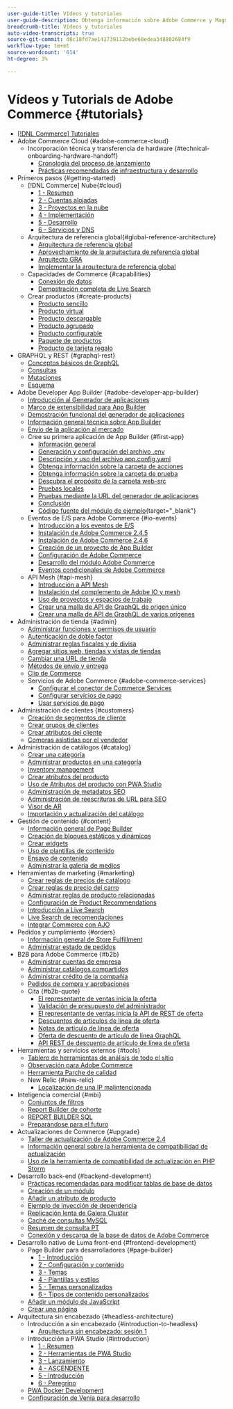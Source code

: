 ```yaml
---
user-guide-title: Vídeos y tutoriales
user-guide-description: Obtenga información sobre Adobe Commerce y Magento Open Source con vídeos y tutoriales.
breadcrumb-title: Vídeos y tutoriales
auto-video-transcripts: true
source-git-commit: d8c18fd7ae141739112bebe60edea348802684f9
workflow-type: tm+mt
source-wordcount: '614'
ht-degree: 3%

---
```



# Vídeos y Tutorials de Adobe Commerce {#tutorials}

+ [[!DNL Commerce] Tutoriales](overview.md)
+ Adobe Commerce Cloud {#adobe-commerce-cloud}
   + Incorporación técnica y transferencia de hardware {#technical-onboarding-hardware-handoff}
      + [Cronología del proceso de lanzamiento](../cloud/launch-process-timeline.md)
      + [Prácticas recomendadas de infraestructura y desarrollo](../cloud/infrastructure-development-best-practices.md)
+ Primeros pasos {#getting-started}
   + [!DNL Commerce] Nube{#cloud}
      + [1 - Resumen](../cloud/1-overview.md)
      + [2 - Cuentas alojadas](../cloud/2-accounts.md)
      + [3 - Proyectos en la nube](../cloud/3-projects.md)
      + [4 - Implementación](../cloud/4-deployment.md)
      + [5 - Desarrollo](../cloud/5-dev-config.md)
      + [6 - Servicios y DNS](../cloud/6-launch.md)
   + Arquitectura de referencia global{#global-reference-architecture}
      + [Arquitectura de referencia global](../global-reference-architecture/what-is-global-reference-architecture.md)
      + [Aprovechamiento de la arquitectura de referencia global](../global-reference-architecture/how-do-you-leverage-global-reference-architecture.md)
      + [Arquitecto GRA](../global-reference-architecture/how-do-you-architect-global-reference-architecture.md)
      + [Implementar la arquitectura de referencia global](../global-reference-architecture/how-do-you-implement-global-reference-architecture.md)
   + Capacidades de Commerce {#capabilities}
      + [Conexión de datos](../capabilities/data-connection.md)
      + [Demostración completa de Live Search](../capabilities/live-search-full-demonstration.md)
   + Crear productos {#create-products}
      + [Producto sencillo](../site-management/create-simple-product.md)
      + [Producto virtual](../site-management/create-virtual-product.md)
      + [Producto descargable](../site-management/create-downloadable-product.md)
      + [Producto agrupado](../site-management/create-grouped-product.md)
      + [Producto configurable](../site-management/create-configurable-product.md)
      + [Paquete de productos](../site-management/create-bundle-product.md)
      + [Producto de tarjeta regalo](../site-management/create-gift-card-product.md)
+ GRAPHQL y REST {#graphql-rest}
   + [Conceptos básicos de GraphQL](../graphql-rest/intro-graphql.md)
   + [Consultas](../graphql-rest/graphql-queries.md)
   + [Mutaciones](../graphql-rest/graphql-mutations.md)
   + [Esquema](../graphql-rest/graphql-schema.md)
+ Adobe Developer App Builder {#adobe-developer-app-builder}
   + [Introducción al Generador de aplicaciones](../app-builder/introduction-to-app-builder.md)
   + [Marco de extensibilidad para App Builder](../app-builder/extensibility-framework-commerce-eventing.md)
   + [Demostración funcional del generador de aplicaciones](../app-builder/app-builder-functional-demonstration.md)
   + [Información general técnica sobre App Builder](../app-builder/app-builder-technical-overview.md)
   + [Envío de la aplicación al mercado](../app-builder/submit-app-process.md)
   + Cree su primera aplicación de App Builder {#first-app}
      + [Información general](../app-builder/first-app/overview.md)
      + [Generación y configuración del archivo .env](../app-builder/first-app/env-file.md)
      + [Descripción y uso del archivo app.config.yaml](../app-builder/first-app/app-config-yaml-file.md)
      + [Obtenga información sobre la carpeta de acciones](../app-builder/first-app/actions-folder.md)
      + [Obtenga información sobre la carpeta de prueba](../app-builder/first-app/test-folder.md)
      + [Descubra el propósito de la carpeta web-src](../app-builder/first-app/web-src-folder.md)
      + [Pruebas locales](../app-builder/first-app/testing-locally.md)
      + [Pruebas mediante la URL del generador de aplicaciones](../app-builder/first-app/testing-app-builder-url.md)
      + [Conclusión](../app-builder/first-app/conclusion.md)
      + [Código fuente del módulo de ejemplo](https://github.com/magento/app-builder-samples){target="_blank"}
   + Eventos de E/S para Adobe Commerce {#io-events}
      + [Introducción a los eventos de E/S](../io-events/getting-started-io-events.md)
      + [Instalación de Adobe Commerce 2.4.5](../io-events/2-4-5-installation.md)
      + [Instalación de Adobe Commerce 2.4.6](../io-events/2-4-6-installation.md)
      + [Creación de un proyecto de App Builder](../io-events/create-app-builder-project.md)
      + [Configuración de Adobe Commerce](../io-events/configure-commerce.md)
      + [Desarrollo del módulo Adobe Commerce](../io-events/commerce-module-development.md)
      + [Eventos condicionales de Adobe Commerce](../io-events/conditional-events.md)
   + API Mesh {#api-mesh}
      + [Introducción a API Mesh](../api-mesh/getting-started-api-mesh.md)
      + [Instalación del complemento de Adobe IO y mesh](../api-mesh/installing-aio-mesh-plugin.md)
      + [Uso de proyectos y espacios de trabajo](../api-mesh/aio-projects-workspaces.md)
      + [Crear una malla de API de GraphQL de origen único](../api-mesh/graphql-single-source.md)
      + [Crear una malla de API de GraphQL de varios orígenes](../api-mesh/graphql-multiple-source.md)
+ Administración de tienda {#admin}
   + [Administrar funciones y permisos de usuario](../site-management/users-roles-permissions.md)
   + [Autenticación de doble factor](../site-management/two-factor-authentication.md)
   + [Administrar reglas fiscales y de divisa](../site-management/currency-tax-rules.md)
   + [Agregar sitios web, tiendas y vistas de tiendas](../site-management/add-websites-stores-views.md)
   + [Cambiar una URL de tienda](../site-management/change-store-url.md)
   + [Métodos de envío y entrega](../site-management/shipping-delivery.md)
   + [Clip de Commerce](../site-management/view-update-store-configuration-cli.md)
   + Servicios de Adobe Commerce {#adobe-commerce-services}
      + [Configurar el conector de Commerce Services](../site-management/configure-adobe-commerce-services-connector.md)
      + [Configurar servicios de pago](../site-management/configure-adobe-payment-services.md)
      + [Usar servicios de pago](../site-management/payment-services.md)
+ Administración de clientes {#customers}
   + [Creación de segmentos de cliente](../site-management/customer-segments.md)
   + [Crear grupos de clientes](../site-management/customer-groups.md)
   + [Crear atributos del cliente](../site-management/customer-attributes.md)
   + [Compras asistidas por el vendedor](../site-management/seller-assisted-shopping.md)
+ Administración de catálogos {#catalog}
   + [Crear una categoría](../site-management/category-create.md)
   + [Administrar productos en una categoría](../site-management/category-products.md)
   + [Inventory management](../site-management/inventory-management.md)
   + [Crear atributos del producto](../site-management/product-attributes-create.md)
   + [Uso de Atributos del producto con PWA Studio](../site-management/product-attributes-pwa.md)
   + [Administración de metadatos SEO](../site-management/seo-metadata.md)
   + [Administración de reescrituras de URL para SEO](../site-management/seo-url-rewrites.md)
   + [Visor de AR](../site-management/augmented-reality.md)
   + [Importación y actualización del catálogo](../site-management/catalog-import.md)
+ Gestión de contenido {#content}
   + [Información general de Page Builder](../site-management/page-builder-overview.md)
   + [Creación de bloques estáticos y dinámicos](../site-management/static-dynamic-blocks.md)
   + [Crear widgets](../site-management/widgets.md)
   + [Uso de plantillas de contenido](../site-management/content-templates.md)
   + [Ensayo de contenido](../site-management/content-staging.md)
   + [Administrar la galería de medios](../site-management/media-gallery.md)
+ Herramientas de marketing {#marketing}
   + [Crear reglas de precios de catálogo](../site-management/catalog-price-rules.md)
   + [Crear reglas de precio del carro](../site-management/cart-price-rules.md)
   + [Administrar reglas de producto relacionadas](../site-management/related-product-rules.md)
   + [Configuración de Product Recommendations](../site-management/product-recommendations.md)
   + [Introducción a Live Search](../site-management/live-search.md)
   + [Live Search de recomendaciones](../site-management/live-search-recommendations.md)
   + [Integrar Commerce con AJO](../site-management/integrate-commerce-ajo.md)
+ Pedidos y cumplimiento {#orders}
   + [Información general de Store Fulfillment](../site-management/store-fulfillment.md)
   + [Administrar estado de pedidos](../site-management/order-status.md)
+ B2B para Adobe Commerce {#b2b}
   + [Administrar cuentas de empresa](../b2b/company-accounts.md)
   + [Administrar catálogos compartidos](../b2b/shared-catalogs.md)
   + [Administrar crédito de la compañía](../b2b/company-credit.md)
   + [Pedidos de compra y aprobaciones](../b2b/purchase-orders.md)
   + Cita {#b2b-quote}
      + [El representante de ventas inicia la oferta](../b2b/sales-rep-initiates-quote.md)
      + [Validación de presupuesto del administrador](../b2b/quote-validation-admin-panel.md)
      + [El representante de ventas inicia la API de REST de oferta](../b2b/sales-rep-initiates-quote-api.md)
      + [Descuentos de artículos de línea de oferta](../b2b/quote-line-item-discount.md)
      + [Notas de artículo de línea de oferta](../b2b/quote-line-item-notes.md)
      + [Oferta de descuento de artículo de línea GraphQL](../b2b/quote-graphql-line-item-discount.md)
      + [API REST de descuento de artículo de línea de oferta](../b2b/quote-rest-api-line-item-notes.md)
+ Herramientas y servicios externos {#tools}
   + [Tablero de herramientas de análisis de todo el sitio](../tools/site-wide-analysis-tool.md)
   + [Observación para Adobe Commerce](../tools/observation-tool.md)
   + [Herramienta Parche de calidad](../tools/quality-patch-tool.md)
   + New Relic {#new-relic}
      + [Localización de una IP malintencionada](../new-relic/malicious-ip.md)
+ Inteligencia comercial {#mbi}
   + [Conjuntos de filtros](../business-intelligence/filter-sets.md)
   + [Report Builder de cohorte](../business-intelligence/cohort-report-builder.md)
   + [REPORT BUILDER SQL](../business-intelligence/sql-report-builder.md)
   + [Preparándose para el futuro](../business-intelligence/prepare-for-future.md)
+ Actualizaciones de Commerce {#upgrade}
   + [Taller de actualización de Adobe Commerce 2.4](../upgrade/2-4-upgrade-workshop.md)
   + [Información general sobre la herramienta de compatibilidad de actualización](../upgrade/upgrade-compatibility-tool-overview.md)
   + [Uso de la herramienta de compatibilidad de actualización en PHP Storm](../upgrade/uct-phpstorm.md)
+ Desarrollo back-end {#backend-development}
   + [Prácticas recomendadas para modificar tablas de base de datos](https://experienceleague.adobe.com/docs/commerce-operations/implementation-playbook/best-practices/development/modifying-core-and-third-party-tables.html)
   + [Creación de un módulo](../backend-development/create-module.md)
   + [Añadir un atributo de producto](../backend-development/add-product-attribute.md)
   + [Ejemplo de inyección de dependencia](../backend-development/dependency-injection.md)
   + [Replicación lenta de Galera Cluster](../backend-development/galera-db-slow-replication.md)
   + [Caché de consultas MySQL](../backend-development/mysql-query-cache.md)
   + [Resumen de consulta PT](../backend-development/pt-query-digest.md)
   + [Conexión y descarga de la base de datos de Adobe Commerce](../backend-development/remote-db-connection-execute-queries.md)
+ Desarrollo nativo de Luma front-end {#frontend-development}
   + Page Builder para desarrolladores {#page-builder}
      + [1 - Introducción](../frontend-development/page-builder/1-intro-case-studies.md)
      + [2 - Configuración y contenido](../frontend-development/page-builder/2-config-create-content.md)
      + [3 - Temas](../frontend-development/page-builder/3-themes.md)
      + [4 - Plantillas y estilos](../frontend-development/page-builder/4-admin-templates-apply-styles.md)
      + [5 - Temas personalizados](../frontend-development/page-builder/5-customize-theme.md)
      + [6 - Tipos de contenido personalizados](../frontend-development/page-builder/6-custom-content-types.md)
   + [Añadir un módulo de JavaScript](../frontend-development/add-javascript-module.md)
   + [Crear una página](../frontend-development/create-page.md)
+ Arquitectura sin encabezado {#headless-architecture}
   + Introducción a sin encabezado {#introduction-to-headless}
      + [Arquitectura sin encabezado: sesión 1](../headless/session-1.md)
   + Introducción a PWA Studio {#introduction}
      + [1 - Resumen](../pwa/introduction/1-overview.md)
      + [2 - Herramientas de PWA Studio](../pwa/introduction/2-pwa-studio-tools.md)
      + [3 - Lanzamiento](../pwa/introduction/3-launch.md)
      + [4 - ASCENDENTE](../pwa/introduction/4-upward.md)
      + [5 - Introducción](../pwa/introduction/5-getting-started.md)
      + [6 - Peregrino](../pwa/introduction/6-peregrine.md)
   + [PWA Docker Development](../pwa/pwa-docker-development.md)
   + [Configuración de Venia para desarrollo](../pwa/set-up-venia-for-dev.md)
